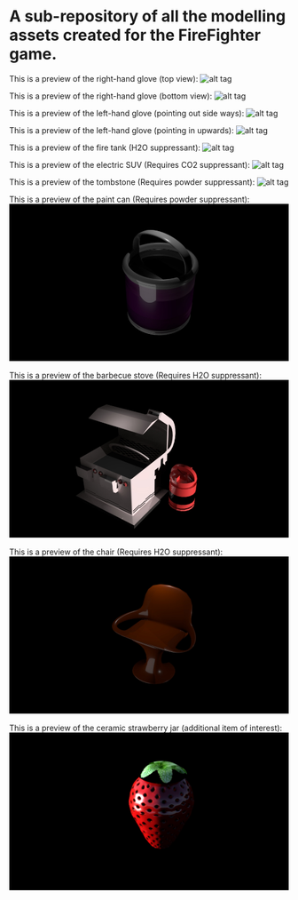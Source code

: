 <h1>A sub-repository of all the modelling assets created for the FireFighter game.</h1>

This is a preview of the right-hand glove (top view):
![alt tag](https://www.nano.training/3dmodelling/wp-content/uploads/2017/11/Slide186.png "Right Hand Glove Top View")

This is a preview of the right-hand glove (bottom view):
![alt tag](https://www.nano.training/3dmodelling/wp-content/uploads/2017/11/Slide187.png "Right Hand Glove Bottom View")

This is a preview of the left-hand glove (pointing out side ways):
![alt tag](https://www.nano.training/3dmodelling/wp-content/uploads/2017/11/Slide189.jpg "Right Hand Glove Bottom View")

This is a preview of the left-hand glove (pointing in upwards):
![alt tag](https://www.nano.training/3dmodelling/wp-content/uploads/2017/11/Slide190.jpg "Right Hand Glove Bottom View")

This is a preview of the fire tank (H2O suppressant):
![alt tag](https://github.com/arjunkhara/FireFighterGame/blob/master/image-assets/FireTank-H2O.jpg "Fire Tank H2O Suppressant")

This is a preview of the electric SUV (Requires CO2 suppressant):
![alt tag](https://github.com/arjunkhara/FireFighterGame/blob/master/image-assets/e-Hummer-1.jpg "Electric SUV")

This is a preview of the tombstone (Requires powder suppressant):
![alt tag](https://github.com/arjunkhara/Fire-Fighter-Game-Repo/blob/master/image-assets/Tombstone.png "Tombstone")

This is a preview of the paint can (Requires powder suppressant):
![alt tag](https://github.com/arjunkhara/Unreal-Engine-Fire-Fighter-Game-Repo/blob/master/image-assets/Paint-Can.jpg "Paint Can")

This is a preview of the barbecue stove (Requires H2O suppressant):
![alt tag](https://github.com/arjunkhara/Unreal-Engine-Fire-Fighter-Game-Repo/blob/master/image-assets/BBQ-Stove.jpg "BBQ Stove")

This is a preview of the chair (Requires H2O suppressant):
![alt tag](https://github.com/arjunkhara/Unreal-Engine-Fire-Fighter-Game-Repo/blob/master/image-assets/Chair.jpg "Chair")

This is a preview of the ceramic strawberry jar (additional item of interest):
![alt tag](https://github.com/arjunkhara/Unreal-Engine-Fire-Fighter-Game-Repo/blob/master/image-assets/Slide112.PNG "Ceramic Strawberry Jar")


